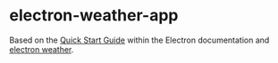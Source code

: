 # electron-weather-app

Based on the [Quick Start Guide](https://electronjs.org/docs/tutorial/quick-start) within the Electron documentation and [electron weather](https://github.com/universeworkshops/electron-weather).

